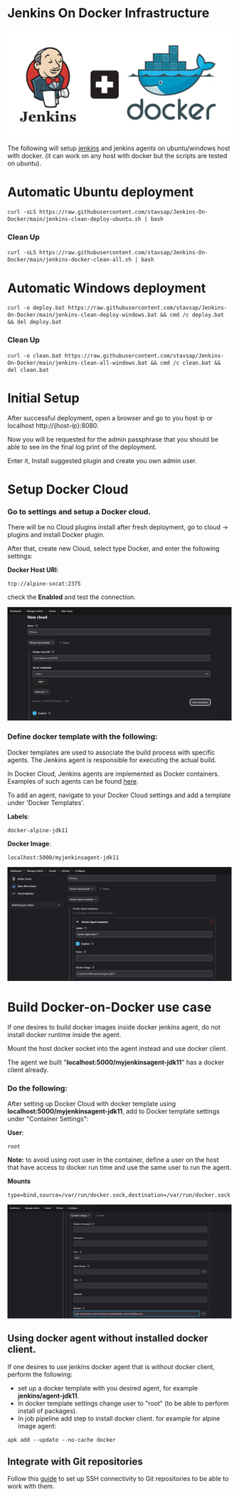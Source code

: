 # Jenkins On Docker Infrastructure

![pic](.meta/jenkins-docker.png)

The following will setup [jenkins](https://www.jenkins.io/) and jenkins agents on ubuntu/windows host with docker. (it can work on any host with docker but the scripts are tested on ubuntu).

# Automatic Ubuntu deployment

``` shell
curl -sLS https://raw.githubusercontent.com/stavsap/Jenkins-On-Docker/main/jenkins-clean-deploy-ubuntu.sh | bash
```

### Clean Up

``` shell
curl -sLS https://raw.githubusercontent.com/stavsap/Jenkins-On-Docker/main/jenkins-docker-clean-all.sh | bash
```

# Automatic Windows deployment

``` shell
curl -o deploy.bat https://raw.githubusercontent.com/stavsap/Jenkins-On-Docker/main/jenkins-clean-deploy-windows.bat && cmd /c deploy.bat && del deploy.bat
```

### Clean Up

``` shell
curl -o clean.bat https://raw.githubusercontent.com/stavsap/Jenkins-On-Docker/main/jenkins-clean-all-windows.bat && cmd /c clean.bat && del clean.bat
```


# Initial Setup

After successful deployment, open a browser and go to you host ip or localhost http://{host-ip}:8080.

Now you will be requested for the admin passphrase that you should be able to see im the final log print of the deployment.

Enter it, Install suggested plugin and create you own admin user.

# Setup Docker Cloud

### Go to settings and setup a Docker cloud.

There will be no Cloud plugins install after fresh deployment, go to cloud -> plugins and install Docker plugin.

After that, create new Cloud, select type Docker, and enter the following settings:

**Docker Host URI**:

``` shell
tcp://alpine-socat:2375
```

check the **Enabled** and test the connection.

![pic](.meta/cloud-setup.png)

### Define docker template with the following:

Docker templates are used to associate the build process with specific agents. The Jenkins agent is responsible for executing the actual build.

In Docker Cloud, Jenkins agents are implemented as Docker containers. Examples of such agents can be found [here](/agent).

To add an agent, navigate to your Docker Cloud settings and add a template under 'Docker Templates'.

**Labels**:

``` shell
docker-alpine-jdk11
```

**Docker Image**:

``` shell
localhost:5000/myjenkinsagent-jdk11
```

![pic](.meta/docker-template-setup.png)

# Build Docker-on-Docker use case

If one desires to build docker images inside docker jenkins agent, do not install docker runtime inside the agent.

Mount the host docker socket into the agent instead and use docker client.

The agent we built "**localhost:5000/myjenkinsagent-jdk11**" has a docker client already.

### Do the following:

After setting up Docker Cloud with docker template using **localhost:5000/myjenkinsagent-jdk11**, add to Docker template settings under "Container Settings":

**User**:

``` shell
root
```
**Note:** to avoid using root user in the container, define a user on the host that have access to docker run time and use the same user to run the agent.

**Mounts**

``` shell
type=bind,source=/var/run/docker.sock,destination=/var/run/docker.sock
```
![pic](.meta/docker-container-setup.png)

## Using docker agent without installed docker client.

If one desires to use jenkins docker agent that is without docker client, perform the following:

- set up a docker template with you desired agent, for example **jenkins/agent-jdk11**.
- In docker template settings change user to "root" (to be able to perform install of packages).
- In job pipeline add step to install docker client. for example for alpine image agent:

``` shell
apk add --update --no-cache docker
```

## Integrate with Git repositories

Follow this [guide](https://dev.to/behainguyen/cicd-06-jenkins-accessing-private-github-repos-using-ssh-keys-313b) to set up SSH connectivity to Git repositories to be able to work with them.
